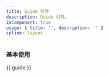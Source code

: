 ```yaml
---
title: Guide 引导
description: Guide 引导。
isComponent: true
usage: { title: '', description: '' }
spline: layout
---
```


### 基本使用

<!-- {{ base }} -->

{{ guide }}

